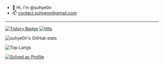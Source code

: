 - 👋 Hi, I’m @suhye0n
- 📫 contact.suhyeon@gmail.com

---

<!---
suhye0n/suhye0n is a ✨ special ✨ repository because its `README.md` (this file) appears on your GitHub profile.
You can click the Preview link to take a look at your changes.
--->

[![Tistory Badge](https://img.shields.io/badge/Tech%20Blog-555263?style=flat&logoColor=white)]("https://dev10g.tistory.com/)
[![Hits](https://hits.seeyoufarm.com/api/count/incr/badge.svg?url=https%3A%2F%2Fgithub.com%2Fsuhye0n%2F&count_bg=%2379C83D&title_bg=%23555555&icon=&icon_color=%23E7E7E7&title=hits&edge_flat=false)](https://hits.seeyoufarm.com)

![suhye0n's GitHub stats](https://github-readme-stats.vercel.app/api?username=suhye0n&show_icons=true&theme=dracula)

![Top Langs](https://github-readme-stats.vercel.app/api/top-langs/?username=suhye0n&layout=Demo&theme=dracula)

[![Solved.ac Profile](http://mazassumnida.wtf/api/generate_badge?boj=claphye0n)](https://solved.ac/claphye0n)
